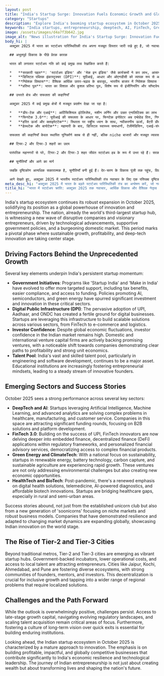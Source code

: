 ```yaml
---
layout: post
title: "India's Startup Surge: Innovation Fuels Economic Growth and Global Leadership by October 2025"
category: "Startups"
description: "Explore India's booming startup ecosystem in October 2025, driven by innovation, government support, and emerging sectors like AI and GreenTech."
keywords: "India startups, entrepreneurship, deeptech, AI, FinTech, GreenTech, startup success stories, भारत स्टार्टअप, उद्यमिता, डीप-टेक, एआई, फिनटेक, ग्रीनटेक, स्टार्टअप सफलता की कहानियां"
image: /assets/images/d4a7f3b642.jpg
image_alt: "News illustration for India's Startup Surge: Innovation Fuels Economic Growth and Global Leadership by October 2025"
body_hi: |
  अक्टूबर 2025 में भारत का स्टार्टअप पारिस्थितिकी तंत्र अपना मजबूत विस्तार जारी रखे हुए है, जो नवाचार और उद्यमिता के वैश्विक शक्ति केंद्र के रूप में अपनी स्थिति को मजबूत कर रहा है। देश, जो पहले से ही दुनिया का तीसरा सबसे बड़ा स्टार्टअप हब है, तकनीकी प्रगति, सहायक सरकारी नीतियों और बढ़ते घरेलू बाजार से प्रेरित विघटनकारी कंपनियों और दूरदर्शी उद्यमियों की एक नई लहर देख रहा है। यह अवधि एक महत्वपूर्ण चरण को चिह्नित करती है जहां सतत विकास, लाभप्रदता और डीप-टेक नवाचार केंद्र स्तर पर आ रहे हैं।

  ## अभूतपूर्व विकास के पीछे प्रेरक कारक

  भारत की लगातार स्टार्टअप गति को कई प्रमुख तत्व रेखांकित करते हैं:

  *   **सरकारी पहल**: 'स्टार्टअप इंडिया' और 'मेक इन इंडिया' जैसे कार्यक्रमों ने कर लाभ, आसान अनुपालन और धन तक पहुंच सहित अधिक लक्षित समर्थन की पेशकश करने के लिए विकसित किया है। एआई, सेमीकंडक्टर और हरित ऊर्जा को बढ़ावा देने वाली नीतियों ने इन महत्वपूर्ण क्षेत्रों में महत्वपूर्ण निवेश और नवाचार को बढ़ावा दिया है।
  *   **डिजिटल पब्लिक इंफ्रास्ट्रक्चर (DPI)**: यूपीआई, आधार और ओएनडीसी को व्यापक रूप से अपनाने से डिजिटल व्यवसायों के लिए एक उपजाऊ जमीन तैयार हुई है। स्टार्टअप विभिन्न क्षेत्रों, फिनटेक से लेकर ई-कॉमर्स और लॉजिस्टिक्स तक, स्केलेबल समाधान बनाने के लिए इस बुनियादी ढांचे का लाभ उठा रहे हैं।
  *   **निवेशक विश्वास**: वैश्विक आर्थिक उतार-चढ़ाव के बावजूद, भारतीय बाजार में निवेशक विश्वास उच्च बना हुआ है। घरेलू और अंतरराष्ट्रीय उद्यम पूंजी फर्में सक्रिय रूप से होनहार उद्यमों का समर्थन कर रही हैं, जिसमें लाभप्रदता और मजबूत इकाई अर्थशास्त्र के स्पष्ट मार्ग प्रदर्शित करने वाली कंपनियों की ओर एक उल्लेखनीय बदलाव आया है।
  *   **प्रतिभा पूल**: भारत का विशाल और कुशल प्रतिभा पूल, विशेष रूप से इंजीनियरिंग और सॉफ्टवेयर विकास में, एक प्रमुख संपत्ति बना हुआ है। शैक्षणिक संस्थान तेजी से उद्यमी मानसिकता को बढ़ावा दे रहे हैं, जिससे नवीन संस्थापकों की एक स्थिर धारा बनी हुई है।

  ## उभरते क्षेत्र और सफलता की कहानियाँ

  अक्टूबर 2025 में कई प्रमुख क्षेत्रों में मजबूत प्रदर्शन देखा जा रहा है:

  *   **डीप-टेक और एआई**: आर्टिफिशियल इंटेलिजेंस, मशीन लर्निंग और उन्नत एनालिटिक्स का लाभ उठाने वाले स्टार्टअप स्वास्थ्य सेवा, विनिर्माण और ग्राहक सेवा में जटिल समस्याओं को हल कर रहे हैं। इस क्षेत्र की कंपनियां महत्वपूर्ण फंडिंग राउंड आकर्षित कर रही हैं, जो बी2बी समाधानों और प्लेटफॉर्म विकास पर ध्यान केंद्रित कर रही हैं।
  *   **फिनटेक 3.0**: यूपीआई की सफलता के आधार पर, फिनटेक इनोवेटर अब एम्बेडेड वित्त, नियामक ढांचे के भीतर विकेन्द्रीकृत वित्त (डीएफआई) अनुप्रयोगों और व्यक्तिगत वित्तीय सलाहकार सेवाओं में गहराई से उतर रहे हैं, जिससे जटिल वित्तीय उत्पादों तक पहुंच का लोकतंत्रीकरण हो रहा है।
  *   **हरित ऊर्जा और क्लाइमेटटेक**: स्थिरता पर राष्ट्रीय ध्यान के साथ, नवीकरणीय ऊर्जा, बैटरी प्रौद्योगिकी, कार्बन कैप्चर और सतत कृषि में स्टार्टअप तेजी से विकास का अनुभव कर रहे हैं। ये उद्यम न केवल पर्यावरणीय चुनौतियों का समाधान कर रहे हैं बल्कि नए आर्थिक अवसर भी पैदा कर रहे हैं।
  *   **हेल्थटेक और बायोटेक**: महामारी के बाद, डिजिटल स्वास्थ्य समाधानों, टेलीमेडिसिन, एआई-संचालित निदान और किफायती बायोटेक नवाचारों पर नए सिरे से जोर दिया गया है। स्टार्टअप स्वास्थ्य सेवा के अंतर को पाट रहे हैं, खासकर ग्रामीण और अर्ध-शहरी क्षेत्रों में।

  सफलता की कहानियाँ केवल स्थापित यूनिकॉर्न क्लब से ही नहीं, बल्कि niche बाजारों और मजबूत व्यावसायिक मॉडल पर ध्यान केंद्रित करने वाले 'सूनिकॉर्न' की एक नई पीढ़ी से भी भरी हुई हैं। जिन कंपनियों ने लचीलापन दिखाया है और बदलते बाजार की गतिशीलता के अनुकूल हैं, वे विश्व मंच पर भारतीय नवाचार का प्रदर्शन करते हुए विश्व स्तर पर विस्तार कर रही हैं।

  ## टियर-2 और टियर-3 शहरों का उदय

  पारंपरिक महानगरों से परे, टियर-2 और टियर-3 शहर जीवंत स्टार्टअप हब के रूप में उभर रहे हैं। सरकार समर्थित इनक्यूबेटर, कम परिचालन लागत और स्थानीय प्रतिभा तक पहुंच उद्यमियों को आकर्षित कर रहे हैं। जयपुर, कोच्चि, अहमदाबाद और पुणे जैसे शहर संस्थापकों, सलाहकारों और निवेशकों के मजबूत समुदायों के साथ विविध पारिस्थितिकी तंत्र को बढ़ावा दे रहे हैं। यह विकेंद्रीकरण समावेशी विकास और क्षेत्रीय समस्याओं की एक विस्तृत श्रृंखला में टैप करने के लिए महत्वपूर्ण है जिन्हें स्थानीयकृत समाधानों की आवश्यकता है।

  ## चुनौतियाँ और आगे का मार्ग

  जबकि दृष्टिकोण अत्यधिक सकारात्मक है, चुनौतियाँ बनी हुई हैं। देर-चरण के विकास पूंजी तक पहुंच, विकसित नियामक परिदृश्यों को नेविगेट करना और प्रतिभा अधिग्रहण को बढ़ाना फोकस के महत्वपूर्ण क्षेत्र बने हुए हैं। इसके अलावा, त्वरित निकास पर दीर्घकालिक दृष्टि की संस्कृति को बढ़ावा देना स्थायी संस्थानों के निर्माण के लिए आवश्यक है।

  आगे देखते हुए, अक्टूबर 2025 में भारतीय स्टार्टअप पारिस्थितिकी तंत्र नवाचार के लिए एक परिपक्व दृष्टिकोण से चिह्नित है। जोर लाभदायक, प्रभावशाली और विश्व स्तर पर प्रतिस्पर्धी व्यवसायों के निर्माण पर है जो भारत के आर्थिक लचीलेपन और तकनीकी नेतृत्व में महत्वपूर्ण योगदान देते हैं। भारतीय उद्यमिता की यात्रा केवल धन बनाने के बारे में नहीं है, बल्कि जीवन को बदलने और देश के भविष्य को आकार देने के बारे में है।
meta_desc_hi: "अक्टूबर 2025 में भारत के बढ़ते स्टार्टअप पारिस्थितिकी तंत्र का अन्वेषण करें, जो नवाचार, सरकारी समर्थन और एआई व ग्रीनटेक जैसे उभरते क्षेत्रों से प्रेरित है।"
title_hi: "भारत में स्टार्टअप क्रांति: अक्टूबर 2025 तक नवाचार, आर्थिक विकास और वैश्विक नेतृत्व को बढ़ावा"
---
```

India's startup ecosystem continues its robust expansion in October 2025, solidifying its position as a global powerhouse of innovation and entrepreneurship. The nation, already the world's third-largest startup hub, is witnessing a new wave of disruptive companies and visionary entrepreneurs, driven by technological advancements, supportive government policies, and a burgeoning domestic market. This period marks a pivotal phase where sustainable growth, profitability, and deep-tech innovation are taking center stage.

## Driving Factors Behind the Unprecedented Growth

Several key elements underpin India's persistent startup momentum:

*   **Government Initiatives**: Programs like 'Startup India' and 'Make in India' have evolved to offer more targeted support, including tax benefits, easier compliance, and access to funding. Policies promoting AI, semiconductors, and green energy have spurred significant investment and innovation in these critical sectors.
*   **Digital Public Infrastructure (DPI)**: The pervasive adoption of UPI, Aadhaar, and ONDC has created a fertile ground for digital businesses. Startups are leveraging this infrastructure to build scalable solutions across various sectors, from FinTech to e-commerce and logistics.
*   **Investor Confidence**: Despite global economic fluctuations, investor confidence in the Indian market remains high. Domestic and international venture capital firms are actively backing promising ventures, with a noticeable shift towards companies demonstrating clear paths to profitability and strong unit economics.
*   **Talent Pool**: India's vast and skilled talent pool, particularly in engineering and software development, continues to be a major asset. Educational institutions are increasingly fostering entrepreneurial mindsets, leading to a steady stream of innovative founders.

## Emerging Sectors and Success Stories

October 2025 sees a strong performance across several key sectors:

*   **DeepTech and AI**: Startups leveraging Artificial Intelligence, Machine Learning, and advanced analytics are solving complex problems in healthcare, manufacturing, and customer service. Companies in this space are attracting significant funding rounds, focusing on B2B solutions and platform development.
*   **FinTech 3.0**: Building on the success of UPI, FinTech innovators are now delving deeper into embedded finance, decentralized finance (DeFi) applications within regulatory frameworks, and personalized financial advisory services, democratizing access to complex financial products.
*   **Green Energy and ClimateTech**: With a national focus on sustainability, startups in renewable energy, battery technology, carbon capture, and sustainable agriculture are experiencing rapid growth. These ventures are not only addressing environmental challenges but also creating new economic opportunities.
*   **HealthTech and BioTech**: Post-pandemic, there's a renewed emphasis on digital health solutions, telemedicine, AI-powered diagnostics, and affordable biotech innovations. Startups are bridging healthcare gaps, especially in rural and semi-urban areas.

Success stories abound, not just from the established unicorn club but also from a new generation of 'soonicorns' focusing on niche markets and robust business models. Companies that have demonstrated resilience and adapted to changing market dynamics are expanding globally, showcasing Indian innovation on the world stage.

## The Rise of Tier-2 and Tier-3 Cities

Beyond traditional metros, Tier-2 and Tier-3 cities are emerging as vibrant startup hubs. Government-backed incubators, lower operational costs, and access to local talent are attracting entrepreneurs. Cities like Jaipur, Kochi, Ahmedabad, and Pune are fostering diverse ecosystems, with strong communities of founders, mentors, and investors. This decentralization is crucial for inclusive growth and tapping into a wider range of regional problems that require localized solutions.

## Challenges and the Path Forward

While the outlook is overwhelmingly positive, challenges persist. Access to late-stage growth capital, navigating evolving regulatory landscapes, and scaling talent acquisition remain critical areas of focus. Furthermore, fostering a culture of long-term vision over quick exits is essential for building enduring institutions.

Looking ahead, the Indian startup ecosystem in October 2025 is characterized by a mature approach to innovation. The emphasis is on building profitable, impactful, and globally competitive businesses that contribute significantly to India's economic resilience and technological leadership. The journey of Indian entrepreneurship is not just about creating wealth but about transforming lives and shaping the nation's future.
